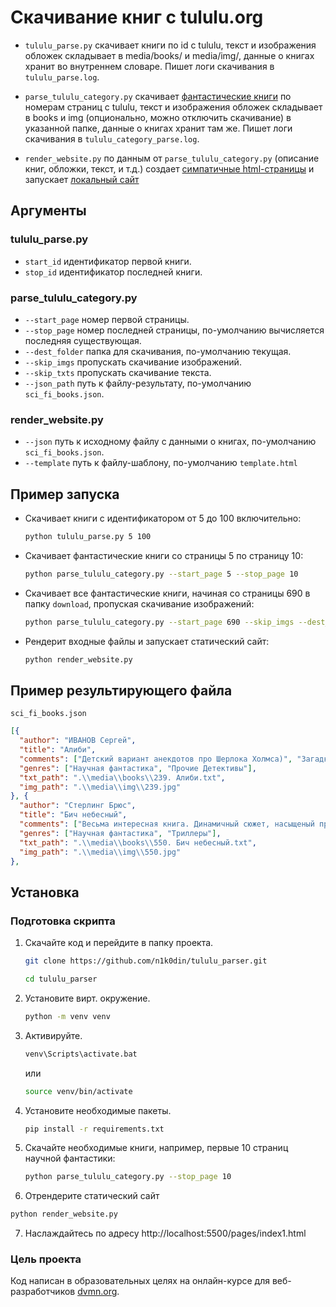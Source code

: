 # Скачивание книг с tululu.org
- `tululu_parse.py` скачивает книги по id c tululu, текст и изображения обложек складывает в media/books/ и media/img/, данные о книгах хранит во внутреннем словаре. Пишет логи скачивания в `tululu_parse.log`.

- `parse_tululu_category.py` скачивает [фантастические книги](https://tululu.org/l55/)  по номерам страниц c tululu, текст и изображения обложек складывает в books и img (опционально, можно отключить скачивание) в указанной папке, данные о книгах хранит там же. Пишет логи скачивания в `tululu_category_parse.log`.

- `render_website.py` по данным от `parse_tululu_category.py` (описание книг, обложки, текст, и т.д.) создает [симпатичные html-страницы](https://n1k0din.github.io/tululu_parser/pages/index1.html) и запускает [локальный сайт](http://localhost:5500/pages/index1.html)


## Аргументы
### tululu_parse.py
- `start_id` идентификатор первой книги.
- `stop_id` идентификатор последней книги.

### parse_tululu_category.py
- `--start_page` номер первой страницы.
- `--stop_page` номер последней страницы, по-умолчанию вычисляется последняя существующая.
- `--dest_folder` папка для скачивания, по-умолчанию текущая.
- `--skip_imgs` пропускать скачивание изображений.
- `--skip_txts` пропускать скачивание текста.
- `--json_path` путь к файлу-результату, по-умолчанию `sci_fi_books.json`.

### render_website.py
- `--json` путь к исходному файлу с данными о книгах, по-умолчанию `sci_fi_books.json`.
- `--template` путь к файлу-шаблону, по-умолчанию `template.html`

## Пример запуска
- Скачивает книги с идентификатором от 5 до 100 включительно:
  ```bash
  python tululu_parse.py 5 100
  ```

- Скачивает фантастические книги со страницы 5 по страницу 10:
  ```bash
  python parse_tululu_category.py --start_page 5 --stop_page 10
  ```

- Скачивает все фантастические книги, начиная со страницы 690 в папку `download`, пропуская скачивание изображений:
  ```bash
  python parse_tululu_category.py --start_page 690 --skip_imgs --dest_folder download
  ```

- Рендерит входные файлы и запускает статический сайт:
  ```bash
  python render_website.py
  ```

## Пример результирующего файла
`sci_fi_books.json`
  ```json
  [{
    "author": "ИВАНОВ Сергей",
    "title": "Алиби",
    "comments": ["Детский вариант анекдотов про Шерлока Холмса)", "Загадки я люблю.)))", "А мне понравилось, люблю, знаете ли, всякие загадочки, головоломочки, кроссвордики, Гимнастика ума, одним словом... \nВо всём можно найти положительные моменты, не разгадал загадку, так хоть гренки научился готовить отменные... :-)", "Очень поучительное для ребенка 10 лет."],
    "genres": ["Научная фантастика", "Прочие Детективы"],
    "txt_path": ".\\media\\books\\239. Алиби.txt",
    "img_path": ".\\media\\img\\239.jpg"
  }, {
    "author": "Стерлинг Брюс",
    "title": "Бич небесный",
    "comments": ["Весьма интересная книга. Динамичный сюжет, насыщеный приключениями. Вмеру счастливый конец для главных героев. Оставляет чувство удовлетворения и завершенности. Немного коробит жаргон персонажей (пара выражений).", "книга супер!", "Книга потрясающая. С головой ушла в сюжет.", "Ну не знаю, я ожидала увидеть более грандиозное описание Ф-6, что-то такое, чтоб прямо дух захватило. Сюжет весь какой-то разорванный, собственно самим торнадо уделено очень мало внимания, а интимные подробности жизни бригадиров меня лично очень утомляли. Я несколько разочарована, ожидала большего.", "Уже прочитала пол книги- захватывает. Очень понравилось описание 2030 годов - по-моему именно к этому наш мир и катится.", "Мда... Думал будет типа фильма Смерч, но эта тягомотина, насчет истории героев, как заливали не понятную жижу в легкие!! Зачем лб этом писать, не понимаю. Или для того чтобы книга была побольше? Забили бы еще рекламой прокладок олвэйс... Зря время потратил.", "Сейчас буду читать, через 3 дня расскажу своё мнение...", "Супер ^_^."],
    "genres": ["Научная фантастика", "Триллеры"],
    "txt_path": ".\\media\\books\\550. Бич небесный.txt",
    "img_path": ".\\media\\img\\550.jpg"
  },
  ```



## Установка

### Подготовка скрипта

1. Скачайте код и перейдите в папку проекта.
    ```bash
    git clone https://github.com/n1k0din/tululu_parser.git
    ```  
    ```bash
    cd tululu_parser
    ```
2. Установите вирт. окружение.
    ```bash
    python -m venv venv
    ```
3. Активируйте.
    ```bash
    venv\Scripts\activate.bat
    ```
    или
    ```bash
    source venv/bin/activate
    ```
4. Установите необходимые пакеты.
    ```bash
    pip install -r requirements.txt
    ```
5. Скачайте необходимые книги, например, первые 10 страниц научной фантастики:
    ```bash
    python parse_tululu_category.py --stop_page 10
    ```
6. Отрендерите статический сайт
  ```bash
  python render_website.py
  ```
7. Наслаждайтесь по адресу http://localhost:5500/pages/index1.html

### Цель проекта

Код написан в образовательных целях на онлайн-курсе для веб-разработчиков [dvmn.org](https://dvmn.org/).
